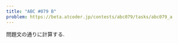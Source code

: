 ```yaml
---
title: "ABC #079 B"
problem: https://beta.atcoder.jp/contests/abc079/tasks/abc079_a
---
```

問題文の通りに計算する.
